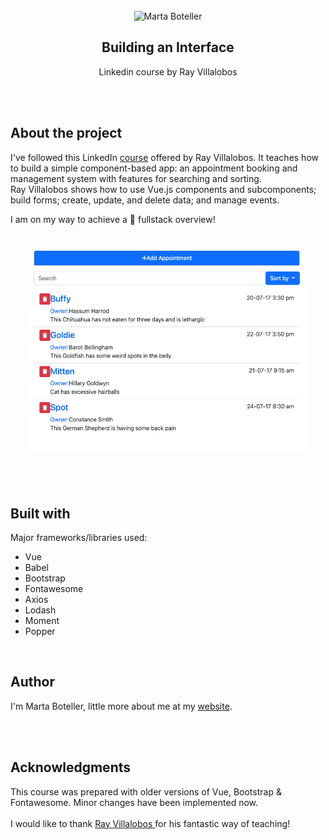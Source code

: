 <!-- PROJECT TITLE -->
<br />
<div align="center">
<img src="https://avatars.githubusercontent.com/u/43497073?s=400&u=76b8ae73d9487edc8c80e987e9067832446ab6d1&v=4" alt="Marta Boteller" width="80" height="80">
<h2 align="center">Building an Interface</h3>
<p align="center"> Linkedin course by Ray Villalobos</p>
<br />
</div>
<br/>

## About the project

I've followed this LinkedIn <a href="https://www.linkedin.com/learning/vue-js-building-an-interface-2?contextUrn=urn%3Ali%3AlyndaLearningPath%3A5d94ce0a498e93731fbb8711">course</a> offered by Ray Villalobos.
It teaches how to build a simple component-based app: an appointment booking and management system with features for searching and sorting.
<br/>
Ray Villalobos shows how to use Vue.js components and subcomponents; build forms; create, update, and delete data; and manage events.

I am on my way to achieve a :rocket: fullstack overview!

<br/>

<img style="display:block;margin-left:auto;margin-right:auto;padding-bottom:40px" src="./public/assets/ui.png" width="450" alt="project's view">

<br/>

## Built with

Major frameworks/libraries used:

- Vue
- Babel
- Bootstrap
- Fontawesome
- Axios
- Lodash
- Moment
- Popper

<br/>

## Author

I'm Marta Boteller, little more about me at my [website](https://martaboteller.com).

<br/> <br/>

## Acknowledgments

<p>This course was prepared with older versions of Vue, Bootstrap & Fontawesome. Minor changes have been implemented now.
<br/><br/>I would like to thank <a href="https://www.linkedin.com/learning/vue-js-building-an-interface-2?contextUrn=urn%3Ali%3AlyndaLearningPath%3A5d94ce0a498e93731fbb8711">Ray Villalobos </a>for his fantastic way of teaching!

##
